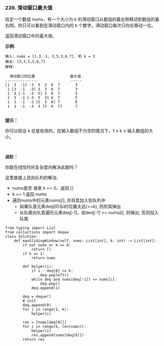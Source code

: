 ### 239. 滑动窗口最大值
给定一个数组 nums，有一个大小为 k 的滑动窗口从数组的最左侧移动到数组的最右侧。你只可以看到在滑动窗口内的 k 个数字。滑动窗口每次只向右移动一位。

返回滑动窗口中的最大值。

**示例:**
```
输入: nums = [1,3,-1,-3,5,3,6,7], 和 k = 3
输出: [3,3,5,5,6,7] 
解释: 

  滑动窗口的位置                最大值
---------------               -----
[1  3  -1] -3  5  3  6  7       3
 1 [3  -1  -3] 5  3  6  7       3
 1  3 [-1  -3  5] 3  6  7       5
 1  3  -1 [-3  5  3] 6  7       5
 1  3  -1  -3 [5  3  6] 7       6
 1  3  -1  -3  5 [3  6  7]      7
 
```
**提示：**

你可以假设 k 总是有效的，在输入数组不为空的情况下，1 ≤ k ≤ 输入数组的大小。

 

**进阶：**

你能在线性时间复杂度内解决此题吗？

这里直接上双向队列的解法:
+ nums是空 或者 k == 0，返回 []
+ k == 1 返回 nums
+ 遍历nums中的元素nums[i], 并将其加入到队列中
    + 如果队首元素deq[0]与i的位置太远(>=k), 则将其弹出
    + 从队尾向队首遍历元素deq[-1]，如deq[-1] <= nums[i], 则弹出; 否则加入队尾.

```
from typing import List
from collections import deque
class Solution:
    def maxSlidingWindow(self, nums: List[int], k: int) -> List[int]:
        if not nums or k == 0:
            return []
        if k == 1:
            return nums
        
        def helper(i):
            if i - deq[0] >= k:
                deq.popleft()
            while deq and nums[deq[-1]] <= nums[i]:
                deq.pop()
            deq.append(i)

        deq = deque()
        # init
        deq.append(0)
        for i in range(1, k):
            helper(i)

        res = [nums[deq[0]]]
        for i in range(k, len(nums)):
            helper(i)
            res.append(nums[deq[0]])
        return res
```
